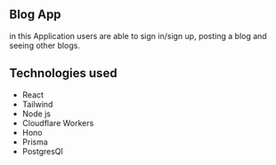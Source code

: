 ## Blog App
in this Application users are able to sign in/sign up, posting a blog and seeing other blogs.

## Technologies used
- React
- Tailwind
- Node js
- Cloudflare Workers
- Hono
- Prisma
- PostgresQl